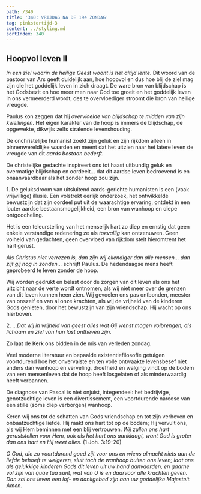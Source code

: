 ```yaml
---
path: /340
title: '340: VRIJDAG NA DE 19e ZONDAG'
tag: pinkstertijd-3
content: ../styling.md
sortIndex: 340
---
```


## Hoopvol leven II

_In een ziel waarin de heilige Geest woont is het altijd lente._ Dit woord van de pastoor van Ars geeft duidelijk aan, hoe hoopvol en dus hoe blij de ziel mag zijn die het goddelijk leven in zich draagt. De ware bron van blijdschap is het Godsbezit en hoe meer men naar God toe groeit en het goddelijk leven in ons vermeerderd wordt, des te overvloediger stroomt die bron van heilige vreugde.

Paulus kon zeggen dat hij _overvloeide van blijdschap te midden van zijn kwellingen_. Het eigen karakter van de hoop is immers de blijdschap, de opgewekte, dikwijls zelfs stralende levenshouding.

De onchristelijke humanist zoekt zijn geluk en zijn rijkdom alleen in binnenwereldlijke waarden en meent dat het uitzien naar het latere leven de vreugde van dit _aards bestaan bederft_.

De christelijke gedachte inspireert ons tot haast uitbundig geluk en overmatige blijdschap en oordeelt... dat dit aardse leven bedroevend is en onaanvaardbaar als het zonder hoop zou zijn.

1\. De geluksdroom van uitsluitend aards-gerichte humanisten is een (vaak vrijwillige) illusie. Een volstrekt eerlijk onderzoek, het ontwikkelde bewustzijn dat zijn oordeel put uit de waarachtige ervaring, ontdekt in een louter aardse bestaansmogelijkheid, een bron van wanhoop en diepe ontgoocheling.

Het is een teleurstelling van het menselijk hart zo diep en ernstig dat geen enkele verstandige redenering ze als _toevallig_ kan ontzenuwen. Geen volheid van gedachten, geen overvloed van rijkdom stelt hieromtrent het hart gerust.

_Als Christus niet verrezen is, dan zijn wij ellendiger dan alle mensen... dan zijt gij nog in zonden..._ schrijft Paulus. De hedendaagse mens heeft geprobeerd te leven zonder de hoop.

Wij worden gedrukt en belast door de zorgen van dit leven als ons het uitzicht naar de verte wordt ontnomen, als wij niet meer over de grenzen van dit leven kunnen heen zien. Wij gevoelen ons pas ontbonden, meester van onszelf en van al onze krachten, als wij de vrijheid van de kinderen Gods genieten, door het bewustzijn van zijn vriendschap. Hij wacht op ons hierboven.

2\. _...Dat wij in vrijheid van geest alles wat Gij wenst mogen volbrengen, als lichaam en ziel van hun last ontheven zijn._

Zo laat de Kerk ons bidden in de mis van verleden zondag.

Veel moderne literatuur en bepaalde existentiefilosofie getuigen voortdurend hoe het onvervalste en ten volle ontwaakte levensbesef niet anders dan wanhoop en verveling, droefheid en walging vindt op de bodem van een mensenleven dat de hoop heeft losgelaten of als minderwaardig heeft verbannen.

De diagnose van Pascal is niet onjuist, integendeel: het bedrijvige, genotzuchtige leven is een divertissement, een voortdurende narcose van een stille (soms diep verborgen) wanhoop.

Keren wij ons tot de schatten van Gods vriendschap en tot zijn verheven en onbaatzuchtige liefde. Hij raakt ons hart tot op de bodem; Hij vervult ons, als wij Hem beminnen met een blij vertrouwen. _Wij zullen ons hart geruststellen voor Hem, ook als het hart ons aanklaagt, want God is groter dan ons hart en Hij weet alles._ (1 Joh. 3:19-20)

_O God, die zo voortdurend goed zijt voor ons en wiens almacht niets aan de liefde behoeft te weigeren, sluit toch de wanhoop buiten ons leven; laat ons als gelukkige kinderen Gods dit leven uit uw hand aanvaarden, en gaarne vol zijn van _quae tua sunt_, wat van U is en daarvoor alle krachten geven. Dan zal ons leven een lof- en dankgebed zijn aan uw goddelijke Majesteit. Amen._
